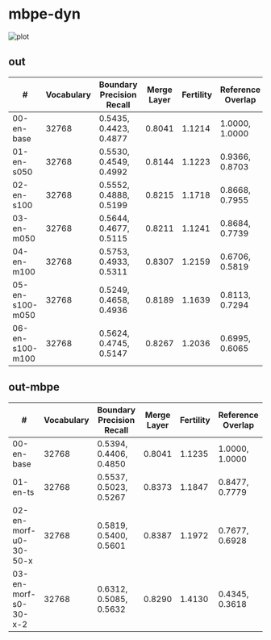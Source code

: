 # mbpe-dyn

![plot](assets/plot.svg)

## out

| #               | Vocabulary | Boundary Precision Recall | Merge Layer | Fertility | Reference Overlap |
|-----------------|------------|---------------------------|-------------|-----------|-------------------|
| 00-en-base      | 32768      | 0.5435, 0.4423, 0.4877    | 0.8041      | 1.1214    | 1.0000, 1.0000    |
| 01-en-s050      | 32768      | 0.5530, 0.4549, 0.4992    | 0.8144      | 1.1223    | 0.9366, 0.8703    |
| 02-en-s100      | 32768      | 0.5552, 0.4888, 0.5199    | 0.8215      | 1.1718    | 0.8668, 0.7955    |
| 03-en-m050      | 32768      | 0.5644, 0.4677, 0.5115    | 0.8211      | 1.1241    | 0.8684, 0.7739    |
| 04-en-m100      | 32768      | 0.5753, 0.4933, 0.5311    | 0.8307      | 1.2159    | 0.6706, 0.5819    |
| 05-en-s100-m050 | 32768      | 0.5249, 0.4658, 0.4936    | 0.8189      | 1.1639    | 0.8113, 0.7294    |
| 06-en-s100-m100 | 32768      | 0.5624, 0.4745, 0.5147    | 0.8267      | 1.2036    | 0.6995, 0.6065    |

## out-mbpe

| #                     | Vocabulary | Boundary Precision Recall | Merge Layer | Fertility | Reference Overlap |
|-----------------------|------------|---------------------------|-------------|-----------|-------------------|
| 00-en-base            | 32768      | 0.5394, 0.4406, 0.4850    | 0.8041      | 1.1235    | 1.0000, 1.0000    |
| 01-en-ts              | 32768      | 0.5537, 0.5023, 0.5267    | 0.8373      | 1.1847    | 0.8477, 0.7779    |
| 02-en-morf-u0-30-50-x | 32768      | 0.5819, 0.5400, 0.5601    | 0.8387      | 1.1972    | 0.7677, 0.6928    |
| 03-en-morf-s0-30-x-2  | 32768      | 0.6312, 0.5085, 0.5632    | 0.8290      | 1.4130    | 0.4345, 0.3618    |